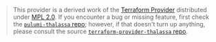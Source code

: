 > This provider is a derived work of the [Terraform Provider](https://github.com/thalassa-cloud/terraform-provider-thalassa)
> distributed under [MPL 2.0](https://www.mozilla.org/en-US/MPL/2.0/). If you encounter a bug or missing feature,
> first check the [`pulumi-thalassa` repo](https://github.com/sandervb2/pulumi-thalassa/issues); however, if that doesn't turn up anything,
> please consult the source [`terraform-provider-thalassa` repo](https://github.com/thalassa-cloud/terraform-provider-thalassa/issues).